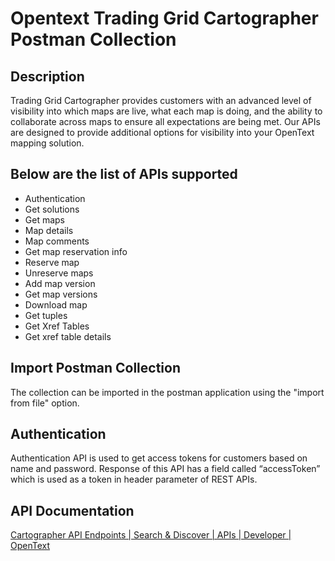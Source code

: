# Opentext Trading Grid Cartographer Postman Collection

## Description

Trading Grid Cartographer provides customers with an advanced level of visibility into which maps are live, what each map is doing, and the ability to collaborate across maps to ensure all expectations are being met. Our APIs are designed to provide additional options for visibility into your OpenText mapping solution.


## Below are the list of APIs supported

- Authentication
- Get solutions
- Get maps
- Map details
- Map comments
- Get map reservation info
- Reserve map
- Unreserve maps
- Add map version
- Get map versions
- Download map
- Get tuples
- Get Xref Tables
- Get xref table details

## Import Postman Collection

The collection can be imported in the postman application using the "import from file" option.

## Authentication

Authentication API is used to get access tokens for customers based on name and password. Response of this API has a field called “accessToken” which is used as a token in header parameter of REST APIs.

## API Documentation

[Cartographer API Endpoints | Search & Discover | APIs | Developer | OpenText](https://developer.opentext.com/apis/24d66681-fe14-4ea9-8231-3879cfd6c55b/ce969952-d5a9-49ff-8046-781147d3f6b7/4e3e1c45-9265-4100-a65f-1a1803a5c512)
